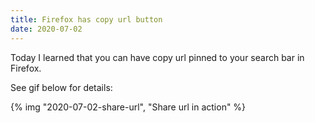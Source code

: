 ```yaml
---
title: Firefox has copy url button
date: 2020-07-02
---
```


Today I learned that you can have copy url pinned to your search bar in Firefox.

See gif below for details:

{% img "2020-07-02-share-url", "Share url in action" %}

